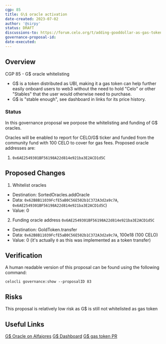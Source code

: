 ```yaml
---
cgp: 85
title: G\$ oracle activation
date-created: 2023-07-02
author: '@sirpy'
status: DRAFT
discussions-to: https://forum.celo.org/t/adding-gooddollar-as-gas-token-on-celo/5383
governance-proposal-id:
date-executed:
---
```

## Overview

CGP 85 - G\$ oracle whitelisting

* G\$ is a token distributed as UBI, making it a gas token can help further easily onboard users to web3 without the need to hold "Celo" or other "Stables" that the user would otherwise need to purchase.
* G\$ is "stable enough", see dashboard in links for its price history.

### Status

In this governance proposal we porpose the whitelisting and funding of G\$ oracles.

Oracles will be enabled to report for CELO/G\$ ticker and funded from the community fund with 100 CELO to cover for gas fees. Proposed oracle addresses are:
1. `0x6AE2549301BF56198A22d814e921ba3E2ACD1d5C`

## Proposed Changes

1. Whitelist oracles
  - Destination: SortedOracles.addOracle
  - Data: `0x62B8B11039FcfE5aB0C56E502b1C372A3d2a9c7A`, `0x6AE2549301BF56198A22d814e921ba3E2ACD1d5C`)
  - Value: 0
2. Funding oracle address `0x6AE2549301BF56198A22d814e921ba3E2ACD1d5C`
  - Destination: GoldToken.transfer
  - Data: `0x62B8B11039FcfE5aB0C56E502b1C372A3d2a9c7A`, 100e18 (100 CELO)
  - Value: 0 (it's actually `0` as this was implemented as a token transfer)

## Verification

A human readable version of this proposal can be found using the following command:

```
celocli governance:show --proposalID 83
```

## Risks
This proposal is relatively low risk as G\$ is still not whitelisted as gas token

## Useful Links
[G\$ Oracle on Alfajores](https://alfajores.celoscan.io/address/0x6AE2549301BF56198A22d814e921ba3E2ACD1d5C)
[G\$ Dashboard](https://dashboard.gooddollar.org)
[G\$ gas token PR](https://github.com/GoodDollar/GoodProtocol/pull/269)
